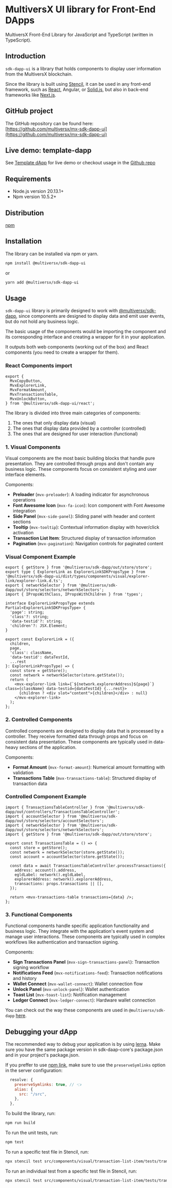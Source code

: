 # MultiversX UI library for Front-End DApps

MultiversX Front-End Library for JavaScript and TypeScript (written in TypeScript).

## Introduction

`sdk-dapp-ui` is a library that holds components to display user information from the MultiversX blockchain.

Since the library is built using [Stencil](https://stenciljs.com/), it can be used in any front-end framework, such as [React](https://github.com/multiversx/mx-template-dapp), Angular, or [Solid.js](https://github.com/multiversx/mx-solidjs-template-dapp), but also in back-end frameworks like [Next.js](https://github.com/multiversx/mx-template-dapp-nextjs).

## GitHub project

The GitHub repository can be found here: [https://github.com/multiversx/mx-sdk-dapp-ui](https://github.com/multiversx/mx-sdk-dapp-ui)

## Live demo: template-dapp

See [Template dApp](https://template-dapp.multiversx.com/) for live demo or checkout usage in the [Github repo](https://github.com/multiversx/mx-template-dapp)

## Requirements

- Node.js version 20.13.1+
- Npm version 10.5.2+

## Distribution

[npm](https://www.npmjs.com/package/@multiversx/sdk-dapp-ui)

## Installation

The library can be installed via npm or yarn.

```bash
npm install @multiversx/sdk-dapp-ui
```

or

```bash
yarn add @multiversx/sdk-dapp-ui
```

## Usage

`sdk-dapp-ui` library is primarily designed to work with [@multiversx/sdk-dapp](https://www.npmjs.com/package/@multiversx/sdk-dapp), since components are designed to display data and emit user events, but do not hold any business logic.

The basic usage of the components would be importing the component and its corresponding interface and creating a wrapper for it in your application.

It outputs both web components (working out of the box) and React components (you need to create a wrapper for them).

### React Components import

```tsx
export {
  MvxCopyButton,
  MvxExplorerLink,
  MvxFormatAmount,
  MvxTransactionsTable,
  MvxUnlockButton,
} from '@multiversx/sdk-dapp-ui/react';
```

The library is divided into three main categories of components:

1. The ones that only display data (visual)
2. The ones that display data provided by a controller (controlled)
3. The ones that are designed for user interaction (functional)

### 1. Visual Components

Visual components are the most basic building blocks that handle pure presentation. They are controlled through props and don't contain any business logic. These components focus on consistent styling and user interface elements.

Components:

- **Preloader** (`mvx-preloader`): A loading indicator for asynchronous operations
- **Font Awesome Icon** (`mvx-fa-icon`): Icon component with Font Awesome integration
- **Side Panel** (`mvx-side-panel`): Sliding panel with header and content sections
- **Tooltip** (`mvx-tooltip`): Contextual information display with hover/click activation
- **Transaction List Item**: Structured display of transaction information
- **Pagination** (`mvx-pagination`): Navigation controls for paginated content

### Visual Component Example

```tsx
export { getStore } from '@multiversx/sdk-dapp/out/store/store';
export type { ExplorerLink as ExplorerLinkSDKPropsType } from '@multiversx/sdk-dapp-ui/dist/types/components/visual/explorer-link/explorer-link.d.ts';
export { networkSelector } from '@multiversx/sdk-dapp/out/store/selectors/networkSelectors';
import { IPropsWithClass, IPropsWithChildren } from 'types';

interface ExplorerLinkPropsType extends Partial<ExplorerLinkSDKPropsType> {
  'page': string;
  'class'?: string;
  'data-testid'?: string;
  'children'?: JSX.Element;
}

export const ExplorerLink = ({
  children,
  page,
  'class': className,
  'data-testid': dataTestId,
  ...rest
}: ExplorerLinkPropsType) => {
  const store = getStore();
  const network = networkSelector(store.getState());
  return (
    <mvx-explorer-link link={`${network.explorerAddress}${page}`} class={className} data-testid={dataTestId} {...rest}>
      {children ? <div slot="content">{children}</div> : null}
    </mvx-explorer-link>
  );
};
```

### 2. Controlled Components

Controlled components are designed to display data that is processed by a controller. They receive formatted data through props and focus on consistent data presentation. These components are typically used in data-heavy sections of the application.

Components:

- **Format Amount** (`mvx-format-amount`): Numerical amount formatting with validation
- **Transactions Table** (`mvx-transactions-table`): Structured display of transaction data

### Controlled Component Example

```tsx
import { TransactionsTableController } from '@multiversx/sdk-dapp/out/controllers/TransactionsTableController';
import { accountSelector } from '@multiversx/sdk-dapp/out/store/selectors/accountSelectors';
import { networkSelector } from '@multiversx/sdk-dapp/out/store/selectors/networkSelectors';
import { getStore } from '@multiversx/sdk-dapp/out/store/store';

export const TransactionsTable = () => {
  const store = getStore();
  const network = networkSelector(store.getState());
  const account = accountSelector(store.getState());

  const data = await TransactionsTableController.processTransactions({
    address: account().address,
    egldLabel: network().egldLabel,
    explorerAddress: network().explorerAddress,
    transactions: props.transactions || [],
  });

  return <mvx-transactions-table transactions={data} />;
};
```

### 3. Functional Components

Functional components handle specific application functionality and business logic. They integrate with the application's event system and manage user interactions. These components are typically used in complex workflows like authentication and transaction signing.

Components:

- **Sign Transactions Panel** (`mvx-sign-transactions-panel`): Transaction signing workflow
- **Notifications Feed** (`mvx-notifications-feed`): Transaction notifications and history
- **Wallet Connect** (`mvx-wallet-connect`): Wallet connection flow
- **Unlock Panel** (`mvx-unlock-panel`): Wallet authentication
- **Toast List** (`mvx-toast-list`): Notification management
- **Ledger Connect** (`mvx-ledger-connect`): Hardware wallet connection

You can check out the way these components are used in `@multiversx/sdk-dapp` [here](https://github.com/multiversx/mx-sdk-dapp/blob/main/src/managers/UnlockPanelManager/UnlockPanelManager.ts).

## Debugging your dApp

The recommended way to debug your application is by using [lerna](https://lerna.js.org/). Make sure you have the same package version in sdk-daap-core's package.json and in your project's package.json.

If you preffer to use [npm link](https://docs.npmjs.com/cli/v11/commands/npm-link), make sure to use the `preserveSymlinks` option in the server configuration:

```js
  resolve: {
    preserveSymlinks: true, // 👈
    alias: {
      src: "/src",
    },
  },
```

To build the library, run:

```bash
npm run build
```

To run the unit tests, run:

```bash
npm test
```

To run a specific test file in Stencil, run:

```bash
npx stencil test src/components/visual/transaction-list-item/tests/transaction-list-item.spec.tsx --spec
```

To run an individual test from a specific test file in Stencil, run:

```bash
npx stencil test src/components/visual/transaction-list-item/tests/transaction-list-item.spec.tsx --spec -t 'renders with asset icon'
```
